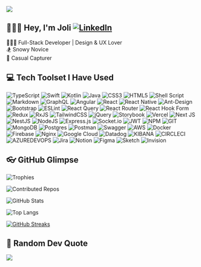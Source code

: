 [![](https://visitcount.itsvg.in/api?id=L-Joli&icon=8&color=8)](https://visitcount.itsvg.in)

## 🙋🏻‍♀️ Hey, I'm Joli [![LinkedIn](https://img.shields.io/badge/LinkedIn-%230077B5.svg?logo=linkedin&logoColor=white)](https://linkedin.com/in/joli-lui)

👩🏻‍💻 Full-Stack Developer | Design & UX Lover<br>🏂 Snowy Novice<br>📸 Casual Capturer<br>

## 💻 Tech Toolset I Have Used
![TypeScript](https://img.shields.io/badge/typescript-%23007ACC.svg?style=flat-square&logo=typescript&logoColor=white) 
![Swift](https://img.shields.io/badge/swift-F54A2A?style=flat-square&logo=swift&logoColor=white) 
![Kotlin](https://img.shields.io/badge/kotlin-%237F52FF.svg?style=flat-square&logo=kotlin&logoColor=white)
![Java](https://img.shields.io/badge/java-%23ED8B00.svg?style=flat-square&logo=openjdk&logoColor=white)
![CSS3](https://img.shields.io/badge/css3-%231572B6.svg?style=flat-square&logo=css3&logoColor=white)
![HTML5](https://img.shields.io/badge/html5-%23E34F26.svg?style=flat-square&logo=html5&logoColor=white)
![Shell Script](https://img.shields.io/badge/shell_script-%23121011.svg?style=flat-square&logo=gnu-bash&logoColor=white)
![Markdown](https://img.shields.io/badge/markdown-%23000000.svg?style=flat-square&logo=markdown&logoColor=white) 
![GraphQL](https://img.shields.io/badge/-GraphQL-E10098?style=flat-square&logo=graphql&logoColor=white) 
![Angular](https://img.shields.io/badge/angular-%23DD0031.svg?style=flat-square&logo=angular&logoColor=white)
![React](https://img.shields.io/badge/react-%2320232a.svg?style=flat-square&logo=react&logoColor=%2361DAFB) 
![React Native](https://img.shields.io/badge/react_native-%2320232a.svg?style=flat-square&logo=react&logoColor=%2361DAFB) 
![Ant-Design](https://img.shields.io/badge/-AntDesign-%230170FE?style=flat-square&logo=ant-design&logoColor=white) 
![Bootstrap](https://img.shields.io/badge/bootstrap-%238511FA.svg?style=flat-square&logo=bootstrap&logoColor=white) 
![ESLint](https://img.shields.io/badge/ESLint-4B3263?style=flat-square&logo=eslint&logoColor=white) 
![React Query](https://img.shields.io/badge/-React%20Query-FF4154?style=flat-square&logo=react%20query&logoColor=white) 
![React Router](https://img.shields.io/badge/React_Router-CA4245?style=flat-square&logo=react-router&logoColor=white) 
![React Hook Form](https://img.shields.io/badge/React%20Hook%20Form-%23EC5990.svg?style=flat-square&logo=reacthookform&logoColor=white) 
![Redux](https://img.shields.io/badge/redux-%23593d88.svg?style=flat-square&logo=redux&logoColor=white) 
![RxJS](https://img.shields.io/badge/rxjs-%23B7178C.svg?style=flat-square&logo=reactivex&logoColor=white) 
![TailwindCSS](https://img.shields.io/badge/tailwindcss-%2338B2AC.svg?style=flat-square&logo=tailwind-css&logoColor=white) 
![jQuery](https://img.shields.io/badge/jquery-%230769AD.svg?style=flat-square&logo=jquery&logoColor=white) 
![Storybook](https://img.shields.io/badge/-Storybook-FF4785?style=flat-square&logo=storybook&logoColor=white) 
![Vercel](https://img.shields.io/badge/vercel-%23000000.svg?style=flat-square&logo=vercel&logoColor=white) 
![Next JS](https://img.shields.io/badge/Next-black?style=flat-square&logo=next.js&logoColor=white) 
![NestJS](https://img.shields.io/badge/nestjs-%23E0234E.svg?style=flat-square&logo=nestjs&logoColor=white) 
![NodeJS](https://img.shields.io/badge/node.js-6DA55F?style=flat-square&logo=node.js&logoColor=white) 
![Express.js](https://img.shields.io/badge/express.js-%23404d59.svg?style=flat-square&logo=express&logoColor=%2361DAFB) 
![Socket.io](https://img.shields.io/badge/Socket.io-black?style=flat-square&logo=socket.io&badgeColor=010101) 
![JWT](https://img.shields.io/badge/JWT-black?style=flat-square&logo=JSON%20web%20tokens) 
![NPM](https://img.shields.io/badge/NPM-%23CB3837.svg?style=flat-square&logo=npm&logoColor=white) 
![GIT](https://img.shields.io/badge/Git-fc6d26?style=flat-square&logo=git&logoColor=white) 
![MongoDB](https://img.shields.io/badge/MongoDB-%234ea94b.svg?style=flat-square&logo=mongodb&logoColor=white) 
![Postgres](https://img.shields.io/badge/postgres-%23316192.svg?style=flat-square&logo=postgresql&logoColor=white) 
![Postman](https://img.shields.io/badge/Postman-FF6C37?style=flat-square&logo=postman&logoColor=white) 
![Swagger](https://img.shields.io/badge/-Swagger-%23Clojure?style=flat-square&logo=swagger&logoColor=white) 
![AWS](https://img.shields.io/badge/AWS-%23FF9900.svg?style=flat-square&logo=amazon-aws&logoColor=white) 
![Docker](https://img.shields.io/badge/docker-%230db7ed.svg?style=flat-square&logo=docker&logoColor=white) 
![Firebase](https://img.shields.io/badge/firebase-%23039BE5.svg?style=flat-square&logo=firebase) 
![Nginx](https://img.shields.io/badge/nginx-%23009639.svg?style=flat-square&logo=nginx&logoColor=white) 
![Google Cloud](https://img.shields.io/badge/GoogleCloud-%234285F4.svg?style=flat-square&logo=google-cloud&logoColor=white) 
![Datadog](https://img.shields.io/badge/datadog-%23632CA6.svg?style=flat-square&logo=datadog&logoColor=white) 
![KIBANA](https://img.shields.io/badge/kibana-005571.svg?style=flat-square&logo=kibana&logoColor=white&color=%23005571) 
![CIRCLECI](https://img.shields.io/badge/CIRCLECI-02303A.svg?style=flat-square&logo=CIRCLECI&logoColor=white&color=%23343434) 
![AZUREDEVOPS](https://img.shields.io/badge/azuredevops-0078D7.svg?style=flat-square&logo=azuredevops&logoColor=white&color=%230078D7) 
![Jira](https://img.shields.io/badge/jira-%230A0FFF.svg?style=flat-square&logo=jira&logoColor=white) 
![Notion](https://img.shields.io/badge/Notion-%23000000.svg?style=flat-square&logo=notion&logoColor=white) 
![Figma](https://img.shields.io/badge/figma-%23F24E1E.svg?style=flat-square&logo=figma&logoColor=white) 
![Sketch](https://img.shields.io/badge/Sketch-FFB387?style=flat-square&logo=sketch&logoColor=black) 
![Invision](https://img.shields.io/badge/invision-FF3366?style=flat-square&logo=invision&logoColor=white) 


## 👓 GitHub Glimpse
<div>

![Trophies](https://github-profile-trophy.vercel.app/?username=L-Joli&theme=gruvbox&no-frame=true&margin-w=4&rank=SSS,SS,S,AAA,AA,A,SECRET)

![Contributed Repos](https://github-contributor-stats.vercel.app/api?username=L-Joli&limit=5&theme=gruvbox&combine_all_yearly_contributions=true&hide_border=true)

![GitHub Stats](https://github-readme-stats.vercel.app/api?username=L-Joli&theme=gruvbox&show=reviews,prs_merged&hide=stars,issues&show_icons=true&hide_rank=true&hide_border=true)

![Top Langs](https://github-readme-stats.vercel.app/api/top-langs/?username=L-Joli&layout=compact&theme=gruvbox&hide_border=true)

[![GitHub Streaks](https://streak-stats.demolab.com?user=L-Joli&theme=gruvbox&hide_current_streak=true&hide_longest_streak=true&card_width=260&hide_border=true)](https://git.io/streak-stats)

</div>

## 💭 Random Dev Quote
![](https://quotes-github-readme.vercel.app/api?type=horizontal&theme=gruvbox)

<!-- Proudly created with GPRM ( https://gprm.itsvg.in ) -->
